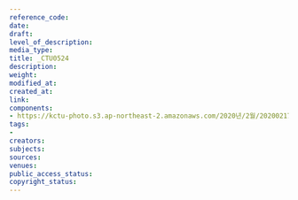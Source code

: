 ```yaml
---
reference_code: 
date: 
draft: 
level_of_description: 
media_type: 
title: _CTU0524
description: 
weight: 
modified_at: 
created_at: 
link: 
components:
- https://kctu-photo.s3.ap-northeast-2.amazonaws.com/2020년/2월/20200217_제70차+민주노총+정기대의원대회/_CTU0524.jpg
tags:
- 
creators: 
subjects: 
sources: 
venues: 
public_access_status: 
copyright_status: 
---
```

